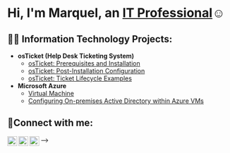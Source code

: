 <h1>Hi, I'm Marquel, an <a href="https://www.linkedin.com/in/marquel-stayer-2ab2a8261/">IT Professional</a>☺</h1>

<h2>👨‍💻 Information Technology Projects:</h2>

- <b>osTicket (Help Desk Ticketing System)</b>
  - [osTicket: Prerequisites and Installation](https://github.com/Quel19/osticket-prereqs)
  - [osTicket: Post-Installation Configuration](https://github.com/Quel19/post-install-config-)
  - [osTicket: Ticket Lifecycle Examples](https://github.com/Quel19/Ticket-Lifecycle-Examples)
- <b>Microsoft Azure</b>
  - [Virtual Machine](https://github.com/Quel19/Virtual-Machine)
  - [Configuring On-premises Active Directory within Azure VMs](https://github.com/Quel19/...)

<h2>🤳Connect with me:</h2>

[<img align="left" alt="Josh | Twitter" width="22px" src="https://cdn.jsdelivr.net/npm/simple-icons@v3/icons/twitter.svg" />][twitter]
[<img align="left" alt="Josh | LinkedIn" width="22px" src="https://cdn.jsdelivr.net/npm/simple-icons@v3/icons/linkedin.svg" />][linkedin]
[<img align="left" alt="Josh | Instagram" width="22px" src="https://cdn.jsdelivr.net/npm/simple-icons@v3/icons/instagram.svg" />][instagram]

[twitter]: https://twitter.com/Josh
[instagram]: https://www.instagram.com/Josh
[linkedin]: https://linkedin.com/in/Josh
-->
